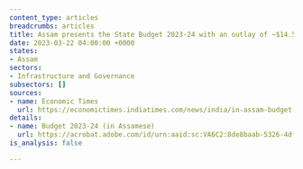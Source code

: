 ```yaml
---
content_type: articles
breadcrumbs: articles
title: Assam presents the State Budget 2023-24 with an outlay of ~$14.5 billion
date: 2023-03-22 04:00:00 +0000
states:
- Assam
sectors:
- Infrastructure and Governance
subsectors: []
sources:
- name: Economic Times
  url: https://economictimes.indiatimes.com/news/india/in-assam-budget-funds-for-creating-2-lakh-entrepreneurs-40000-fresh-govt-hirings/articleshow/98689181.cms
details:
- name: Budget 2023-24 (in Assamese)
  url: https://acrobat.adobe.com/id/urn:aaid:sc:VA6C2:8de8baab-5326-4df8-9272-81b38aee9064
is_analysis: false

---
```

